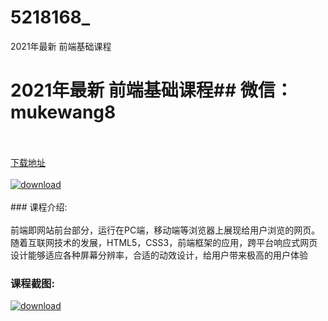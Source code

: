 # 5218168_
2021年最新 前端基础课程
# 2021年最新 前端基础课程## 微信：mukewang8
<br/></br>[下载地址](http://www.36tz.cn/article/5218168 "下载地址")
<br/></br>[![download](http://36tz.cn/muke_img/2021_02_1-2-300x170.png "下载地址")](http://www.36tz.cn/article/5218168 "下载地址")
<br/></br>### 课程介绍:<br/></br>前端即网站前台部分，运行在PC端，移动端等浏览器上展现给用户浏览的网页。随着互联网技术的发展，HTML5，CSS3，前端框架的应用，跨平台响应式网页设计能够适应各种屏幕分辨率，合适的动效设计，给用户带来极高的用户体验

### 课程截图:
[![download](http://36tz.cn/muke_img/2021_02_2-3.png "下载地址")](http://www.36tz.cn/article/5218168 "下载地址")
